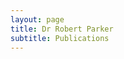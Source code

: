```yaml
---
layout: page
title: Dr Robert Parker
subtitle: Publications
---
```


<script src="https://bibbase.org/service/mendeley/d95b48cf-7d36-3cc0-8da5-00b63cdd3d88?jsonp=1&theme=side"></script> 
